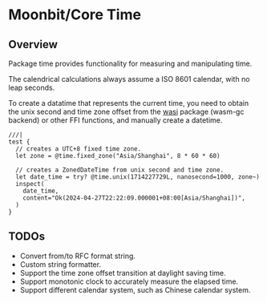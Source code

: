 # Moonbit/Core Time

## Overview

Package time provides functionality for measuring and manipulating time.

The calendrical calculations always assume a ISO 8601 calendar, with no leap seconds.

To create a datatime that represents the current time, you need to obtain the unix second and time zone offset from the [wasi](https://mooncakes.io/docs/#/peter-jerry-ye/wasi/) package (wasm-gc backend) or other FFI functions, and manually create a datetime.

```moonbit
///|
test {
  // creates a UTC+8 fixed time zone.
  let zone = @time.fixed_zone("Asia/Shanghai", 8 * 60 * 60)

  // creates a ZonedDateTime from unix second and time zone.
  let date_time = try? @time.unix(1714227729L, nanosecond=1000, zone~)
  inspect(
    date_time,
    content="Ok(2024-04-27T22:22:09.000001+08:00[Asia/Shanghai])",
  )
}
```

## TODOs

- Convert from/to RFC format string.
- Custom string formatter.
- Support the time zone offset transition at daylight saving time.
- Support monotonic clock to accurately measure the elapsed time.
- Support different calendar system, such as Chinese calendar system.
